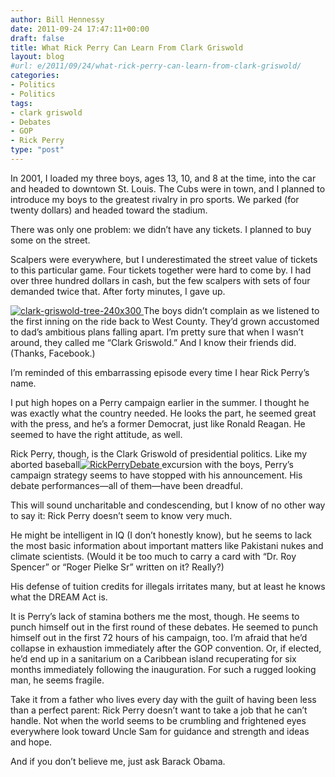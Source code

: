 ```yaml
---
author: Bill Hennessy
date: 2011-09-24 17:47:11+00:00
draft: false
title: What Rick Perry Can Learn From Clark Griswold
layout: blog
#url: e/2011/09/24/what-rick-perry-can-learn-from-clark-griswold/
categories:
- Politics
- Politics
tags:
- clark griswold
- Debates
- GOP
- Rick Perry
type: "post"
---
```


In 2001, I loaded my three boys, ages 13, 10, and 8 at the time, into the car and headed to downtown St. Louis. The Cubs were in town, and I planned to introduce my boys to the greatest rivalry in pro sports. We parked (for twenty dollars) and headed toward the stadium.

There was only one problem: we didn’t have any tickets. I planned to buy some on the street.

Scalpers were everywhere, but I underestimated the street value of tickets to this particular game. Four tickets together were hard to come by. I had over three hundred dollars in cash, but the few scalpers with sets of four demanded twice that. After forty minutes, I gave up.

[![clark-griswold-tree-240x300](https://hennessysview.com/wp-content/uploads/2011/09/clark-griswold-tree-240x300_thumb.jpg)
](https://hennessysview.com/wp-content/uploads/2011/09/clark-griswold-tree-240x300.jpg)The boys didn’t complain as we listened to the first inning on the ride back to West County. They’d grown accustomed to dad’s ambitious plans falling apart. I’m pretty sure that when I wasn’t around, they called me “Clark Griswold.” And I know their friends did. (Thanks, Facebook.)

I’m reminded of this embarrassing episode every time I hear Rick Perry’s name.

I put high hopes on a Perry campaign earlier in the summer. I thought he was exactly what the country needed. He looks the part, he seemed great with the press, and he’s a former Democrat, just like Ronald Reagan. He seemed to have the right attitude, as well.

Rick Perry, though, is the Clark Griswold of presidential politics. Like my aborted baseball[![RickPerryDebate](https://hennessysview.com/wp-content/uploads/2011/09/RickPerryDebate_thumb.jpg)
](https://hennessysview.com/wp-content/uploads/2011/09/RickPerryDebate.jpg)excursion with the boys, Perry’s campaign strategy seems to have stopped with his announcement. His debate performances—all of them—have been dreadful.

This will sound uncharitable and condescending, but I know of no other way to say it: Rick Perry doesn’t seem to know very much.

He might be intelligent in IQ (I don’t honestly know), but he seems to lack the most basic information about important matters like Pakistani nukes and climate scientists. (Would it be too much to carry a card with “Dr. Roy Spencer” or “Roger Pielke Sr” written on it? Really?)

His defense of tuition credits for illegals irritates many, but at least he knows what the DREAM Act is.

It is Perry’s lack of stamina bothers me the most, though. He seems to punch himself out in the first round of these debates. He seemed to punch himself out in the first 72 hours of his campaign, too. I’m afraid that he’d collapse in exhaustion immediately after the GOP convention. Or, if elected, he’d end up in a sanitarium on a Caribbean island recuperating for six months immediately following the inauguration. For such a rugged looking man, he seems fragile.

Take it from a father who lives every day with the guilt of having been less than a perfect parent: Rick Perry doesn’t want to take a job that he can’t handle. Not when the world seems to be crumbling and frightened eyes everywhere look toward Uncle Sam for guidance and strength and ideas and hope.

And if you don’t believe me, just ask Barack Obama.
